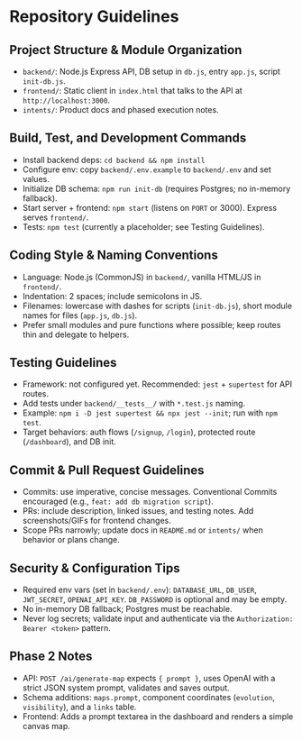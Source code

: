 # Repository Guidelines

## Project Structure & Module Organization
- `backend/`: Node.js Express API, DB setup in `db.js`, entry `app.js`, script `init-db.js`.
- `frontend/`: Static client in `index.html` that talks to the API at `http://localhost:3000`.
- `intents/`: Product docs and phased execution notes.

## Build, Test, and Development Commands
- Install backend deps: `cd backend && npm install`
- Configure env: copy `backend/.env.example` to `backend/.env` and set values.
- Initialize DB schema: `npm run init-db` (requires Postgres; no in-memory fallback).
- Start server + frontend: `npm start` (listens on `PORT` or 3000). Express serves `frontend/`.
- Tests: `npm test` (currently a placeholder; see Testing Guidelines).

## Coding Style & Naming Conventions
- Language: Node.js (CommonJS) in `backend/`, vanilla HTML/JS in `frontend/`.
- Indentation: 2 spaces; include semicolons in JS.
- Filenames: lowercase with dashes for scripts (`init-db.js`), short module names for files (`app.js`, `db.js`).
- Prefer small modules and pure functions where possible; keep routes thin and delegate to helpers.

## Testing Guidelines
- Framework: not configured yet. Recommended: `jest` + `supertest` for API routes.
- Add tests under `backend/__tests__/` with `*.test.js` naming.
- Example: `npm i -D jest supertest && npx jest --init`; run with `npm test`.
- Target behaviors: auth flows (`/signup`, `/login`), protected route (`/dashboard`), and DB init.

## Commit & Pull Request Guidelines
- Commits: use imperative, concise messages. Conventional Commits encouraged (e.g., `feat: add db migration script`).
- PRs: include description, linked issues, and testing notes. Add screenshots/GIFs for frontend changes.
- Scope PRs narrowly; update docs in `README.md` or `intents/` when behavior or plans change.

## Security & Configuration Tips
- Required env vars (set in `backend/.env`): `DATABASE_URL`, `DB_USER`, `JWT_SECRET`, `OPENAI_API_KEY`. `DB_PASSWORD` is optional and may be empty.
- No in-memory DB fallback; Postgres must be reachable.
- Never log secrets; validate input and authenticate via the `Authorization: Bearer <token>` pattern.

## Phase 2 Notes
- API: `POST /ai/generate-map` expects `{ prompt }`, uses OpenAI with a strict JSON system prompt, validates and saves output.
- Schema additions: `maps.prompt`, component coordinates (`evolution`, `visibility`), and a `links` table.
- Frontend: Adds a prompt textarea in the dashboard and renders a simple canvas map.
